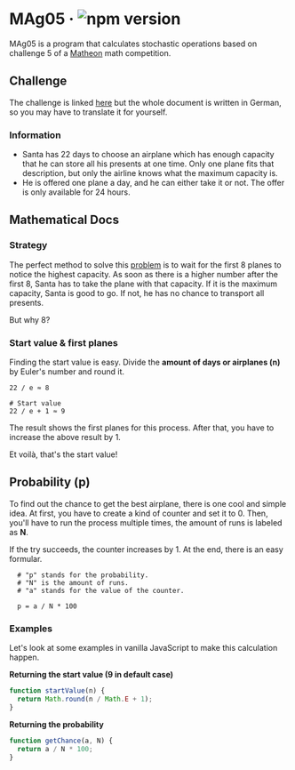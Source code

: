 # MAg05 &middot; ![npm version](https://img.shields.io/npm/v/electron.svg)
MAg05 is a program that calculates stochastic operations based on challenge 5 of a [Matheon](https://www.matheon.de/index.php?&lang=en) math competition.


## Challenge
The challenge is linked [here](https://github.com/SamderJK/MAg05/blob/v1.0.1/airplane.pdf) but the whole document is written in German, so you may have to translate it for yourself.

### Information
* Santa has 22 days to choose an airplane which has enough capacity that he can store all his presents at one time. Only one plane fits that description, but only the airline knows what the maximum capacity is.
* He is offered one plane a day, and he can either take it or not. The offer is only available for 24 hours.

## Mathematical Docs
### Strategy
The perfect method to solve this [problem](https://github.com/SamderJK/MAg05/blob/v1.0.1/README.md#challenge) is to wait for the first 8 planes to notice the highest capacity. As soon as there is a higher number after the first 8, Santa has to take the plane with that capacity.
If it is the maximum capacity, Santa is good to go. If not, he has no chance to transport all presents.

But why 8?

### Start value & first planes
Finding the start value is easy. Divide the **amount of days or airplanes (n)** by Euler's number and round it.

```
22 / e ≈ 8

# Start value
22 / e + 1 ≈ 9
```

The result shows the first planes for this process.
After that, you have to increase the above result by 1.

Et voilà, that's the start value!

## Probability (p)
To find out the chance to get the best airplane, there is one cool and simple idea. At first, you have to create a kind of counter and set it to 0.
Then, you'll have to run the process multiple times, the amount of runs is labeled as **N**.

If the try succeeds, the counter increases by 1. At the end, there is an easy formular.
```
  # "p" stands for the probability.
  # "N" is the amount of runs.
  # "a" stands for the value of the counter.

  p = a / N * 100
```

### Examples
Let's look at some examples in vanilla JavaScript to make this calculation happen.

**Returning the start value (9 in default case)**
```js
function startValue(n) {
  return Math.round(n / Math.E + 1);
}
```

**Returning the probability**
```js
function getChance(a, N) {
  return a / N * 100;
}
```
